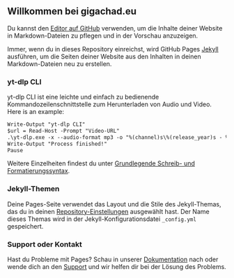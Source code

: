 ## Willkommen bei gigachad.eu

Du kannst den [Editor auf GitHub](https://github.com/richrdb/richrdb.github.io/edit/main/index.md) verwenden, um die Inhalte deiner Website in Markdown-Dateien zu pflegen und in der Vorschau anzuzeigen.

Immer, wenn du in dieses Repository einreichst, wird GitHub Pages [Jekyll](https://jekyllrb.com/) ausführen, um die Seiten deiner Website aus den Inhalten in deinen Markdown-Dateien neu zu erstellen.

### yt-dlp CLI

yt-dlp CLI ist eine leichte und einfach zu bedienende Kommandozeilenschnittstelle zum Herunterladen von Audio und Video. Here is an example:

```markdown
Write-Output "yt-dlp CLI"
$url = Read-Host -Prompt "Video-URL"
.\yt-dlp.exe -x --audio-format mp3 -o "%(channel)s\%(release_year)s - %(album)s\%(playlist_autonumber)s - %(title)s - %(artist)s.%(ext)s" $url
Write-Output "Process finished!"
Pause
```

Weitere Einzelheiten findest du unter [Grundlegende Schreib- und Formatierungssyntax](https://docs.github.com/en/github/writing-on-github/getting-started-with-writing-and-formatting-on-github/basic-writing-and-formatting-syntax).

### Jekyll-Themen

Deine Pages-Seite verwendet das Layout und die Stile des Jekyll-Themas, das du in deinen [Repository-Einstellungen](https://github.com/richrdb/richrdb.github.io/settings/pages) ausgewählt hast. Der Name dieses Themas wird in der Jekyll-Konfigurationsdatei `_config.yml` gespeichert.

### Support oder Kontakt

Hast du Probleme mit Pages? Schau in unserer [Dokumentation](https://docs.github.com/categories/github-pages-basics/) nach oder wende dich an den [Support](https://support.github.com/contact) und wir helfen dir bei der Lösung des Problems.
